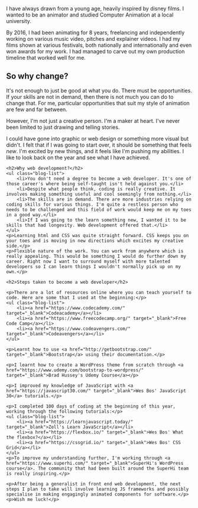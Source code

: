 <div class="blog">
	<p>I have always drawn from a young age, heavily inspired by disney films. I wanted to be an animator and studied Computer Animation at a local university.</p>
	<p>
	By 2016, I had been animating for 8 years, freelancing and independently working on various music video, pitches and explainer videos. I had my films shown at various festivals, both nationally and internationally and even won awards for my work. I had managed to carve out my own production timeline that worked well for me.
	</p>
	<h2>So why change?</h2>
	<p>It's not enough to just be good at what you do. There must be opportunities. If your skills are not in demand, then there is not much you can do to change that. For me, particular opportunities that suit my style of animation are few and far between.</p>
	<p>However, I'm not just a creative person. I'm a maker at heart. I've never been limited to just drawing and telling stories.</p>
	<p>I could have gone into graphic or web design or something more visual but didn't. I felt that if I was going to start over, it should be something that feels <em>new</em>. I'm excited by new things, and it feels like I'm pushing my abilities. I like to look back on the year and see what I have achieved.</p>  

	<h2>Why web development?</h2>
	<ul class="blog-list">
		<li>You don't need a degree to become a web developer. It's one of those career's where being self-taught isn't held against you.</li>  
		<li>Despite what people think, coding is really creative. It involves making something useful and cool seemingly from nothing.</li>
		<li>The skills are in demand. There are more industries relying on coding skills for various things. I'm quite a restless person who needs to be challenged and this field of work would keep me on my toes in a good way.</li>
		<li>If I was going to the learn something new, I wanted it to be skills that had longevity. Web development offered that.</li>
	</ul>
	<p>Learning html and CSS was quite straight forward. CSS keeps you on your toes and is moving in new directions which excites my creative side.</p>
	<p>Flexible nature of the work. You can work from anywhere which is really appealing. This would be something I would do further down my career. Right now I want to surround myself with more talented developers so I can learn things I wouldn't normally pick up on my own.</p>

	<h2>Steps taken to become a web developer</h2>

	<p>There are a lot of resources online where you can teach yourself to code. Here are some that I used at the beginning:</p>
	<ul class="blog-list">
		<li><a href="https://www.codecademy.com/" target="_blank">Codeacademy</a></li>
		<li><a href="https://www.freecodecamp.org/" target="_blank">Free Code Camp</a></li>
		<li><a href="https://www.codeavengers.com/" target="_blank">Codeavengers</a></li>
	</ul>

	<p>Learnt how to use <a href="http://getbootstrap.com/" target="_blank">Bootstrap</a> using their documentation.</p>

	<p>I learnt how to create a WordPress theme from scratch through <a href="https://www.udemy.com/bootstrap-to-wordpress/" target="_blank">Brad Hussey's Udemy Course</a></p>

	<p>I improved my knowledge of JavaScript with <a href="https://javascript30.com/" target="_blank">Wes Bos' JavaScript 30</a> tutorials.</p>

	<p>I completed 100 days of coding at the beginning of this year, working through the following tutorials:</p>
	<ul class="blog-list">
		<li><a href="https://learnjavascript.today/" target="_blank">Zell's Learn JavaScript</a></li>
		<li><a href="https://flexbox.io/" target="_blank">Wes Bos' What the flexbox?</a></li>
		<li><a href="https://cssgrid.io/" target="_blank">Wes Bos' CSS Grid</a></li>
	</ul>
	<p>To improve my understanding further, I'm working through <a href="https://www.superhi.com/" target="_blank">SuperHi's WordPress course</a>. The community that had been built around the SuperHi team is really inspiring.</p>

	<p>After being a generalist in front end web development, the next steps I plan to take will involve learning JS frameworks and possibly specialise in making engagingly animated components for software.</p>
	<p>Wish me luck!</p>
</div>
